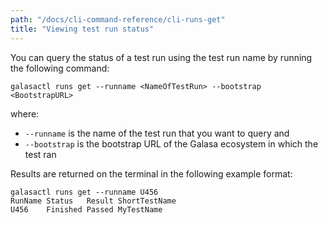 ```yaml
---
path: "/docs/cli-command-reference/cli-runs-get"
title: "Viewing test run status"
---
```



You can query the status of a test run using the test run name by running the following command:

```
galasactl runs get --runname <NameOfTestRun> --bootstrap <BootstrapURL>
``` 

where:
- `--runname` is the name of the test run that you want to query and 
- `--bootstrap` is the bootstrap URL of the Galasa ecosystem in which the test ran


Results are returned on the terminal in the following example format:

```
galasactl runs get --runname U456 
RunName Status   Result ShortTestName
U456    Finished Passed MyTestName
```








